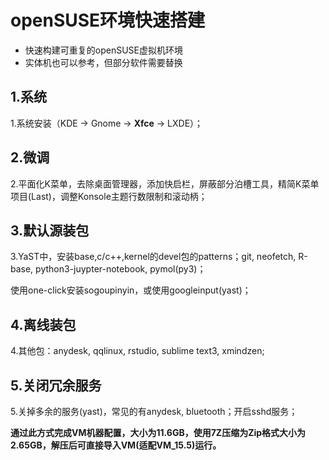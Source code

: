 # openSUSE环境快速搭建

- 快速构建可重复的openSUSE虚拟机环境
- 实体机也可以参考，但部分软件需要替换

## 1.系统
1.系统安装（KDE -> Gnome -> **Xfce** -> LXDE）；

## 2.微调
2.平面化K菜单，去除桌面管理器，添加快启栏，屏蔽部分泊槽工具，精简K菜单项目(Last)，调整Konsole主题行数限制和滚动柄；

## 3.默认源装包
3.YaST中，安装base,c/c++,kernel的devel包的patterns；git, neofetch, R-base, python3-juypter-notebook, pymol(py3)；

使用one-click安装sogoupinyin，或使用googleinput(yast)；

## 4.离线装包
4.其他包：anydesk, qqlinux, rstudio, sublime text3, xmindzen;

## 5.关闭冗余服务
5.关掉多余的服务(yast)，常见的有anydesk, bluetooth；开启sshd服务；


**通过此方式完成VM机器配置，大小为11.6GB，使用7Z压缩为Zip格式大小为2.65GB，解压后可直接导入VM(适配VM_15.5)运行。**
